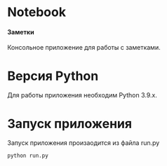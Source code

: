 # Notebook
#### Заметки
Консольное приложение для работы с заметками.

# Версия Python
Для работы приложения необходим Python 3.9.x.

# Запуск приложения
Запуск приложения произаодится из файла run.py
```sh
python run.py
```
